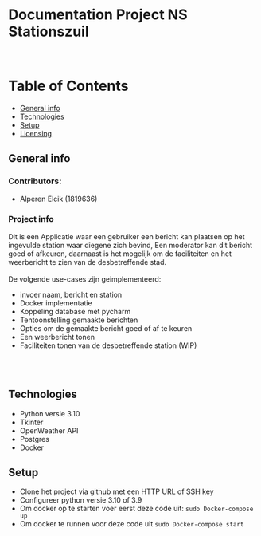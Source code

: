 # Documentation Project NS Stationszuil
<br>

# Table of Contents

* [General info](#general-info)
* [Technologies](#technologies)
* [Setup](#setup)
* [Licensing](#licensing)

## General info
### Contributors:

* Alperen Elcik (1819636)

### Project info

Dit is een Applicatie waar een gebruiker een bericht kan plaatsen op het ingevulde station waar diegene zich bevind,
Een moderator kan dit bericht goed of afkeuren, daarnaast is het mogelijk om de faciliteiten en het weerbericht te zien van de desbetreffende stad.
<br>
<br>
De volgende use-cases zijn geimplementeerd:

* invoer naam, bericht en station
* Docker implementatie
* Koppeling database met pycharm
* Tentoonstelling gemaakte berichten
* Opties om de gemaakte bericht goed of af te keuren
* Een weerbericht tonen
* Faciliteiten tonen van de desbetreffende station (WIP)

<br>
<br>

## Technologies

* Python versie 3.10
* Tkinter
* OpenWeather API
* Postgres
* Docker


## Setup

* Clone het project via github met een HTTP URL of SSH key
* Configureer python versie 3.10 of 3.9
* Om docker op te starten voer eerst deze code uit:
```sudo Docker-compose up```
* Om docker te runnen voor deze code uit
```sudo Docker-compose start```